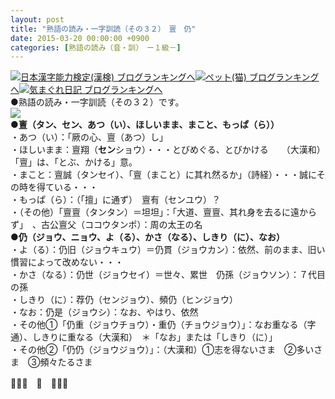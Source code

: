 ```yaml
---
layout: post
title: "熟語の読み・一字訓読（その３２）　亶　仍"
date: 2015-03-20 00:00:00 +0900
categories: [熟語の読み（音・訓）　ー１級－]
---
```


[![](/syuusyuu9701/assets/images/熟語の読み・一字訓読（その３２）-亶-仍-br_c_3028_1.gif)](http://blog.with2.net/link.php?1659096:3028 "日本漢字能力検定(漢検) ブログランキングへ")[日本漢字能力検定(漢検) ブログランキングへ](http://blog.with2.net/link.php?1659096:3028)[![](/syuusyuu9701/assets/images/熟語の読み・一字訓読（その３２）-亶-仍-br_c_1348_1.gif)](http://blog.with2.net/link.php?1659096:1348 "ペット(猫) ブログランキングへ")[ペット(猫) ブログランキングへ](http://blog.with2.net/link.php?1659096:1348)[![](/syuusyuu9701/assets/images/熟語の読み・一字訓読（その３２）-亶-仍-br_c_9257_1.gif)](http://blog.with2.net/link.php?1659096:9257 "気まぐれ日記 ブログランキングへ")[気まぐれ日記 ブログランキングへ](http://blog.with2.net/link.php?1659096:9257)  
●熟語の読み・一字訓読（その３２）です。  
![](/syuusyuu9701/assets/images/熟語の読み・一字訓読（その３２）-亶-仍-86904808632a0810ee42d6bdf5ac0f92.png)  
**●亶（タン、セン、あつ（い）、ほしいまま、まこと、もっぱ（ら））**  
・あつ（い）：「厥の心、亶（あつ）し」  
・ほしいまま：亶翔（**セン**ショウ）・・・とびめぐる、とびかける　　（大漢和）「亶」は、「とぶ、かける」意。  
・まこと：亶誠（タンセイ）、「亶（まこと）に其れ然るか」（詩経）・・・誠にその時を得ている・・・  
・もっぱ（ら）：（「擅」に通ず）　亶有（センユウ）？  
・（その他）「亶亶（タンタン）＝坦坦」：「大道、亶亶、其れ身を去るに遠からず」　、古公亶父（ココウタンポ）：周の太王の名  
**●仍（ジョウ、ニョウ、よ（る）、かさ（なる）、しきり（に）、なお）**  
・よ（る）：仍旧（ジョウキュウ）＝仍貫（ジョウカン）：依然、前のまま、旧い慣習によって改めない・・・  
・かさ（なる）：仍世（ジョウセイ）＝世々、累世　仍孫（ジョウソン）：７代目の孫  
・しきり（に）：荐仍（センジョウ）、頻仍（ヒンジョウ）  
・なお：仍是（ジョウシ）：なお、やはり、依然  
・その他①「仍重（ジョウチョウ）・重仍（チョウジョウ）」：なお重なる（字通）、しきりに重なる（大漢和）　＊「なお」または「しきり（に）」  
・その他②「仍仍（ジョウジョウ）」：（大漢和）①志を得ないさま　②多いさま　③頻々たるさま  
  
👋👋👋　🐑　👋👋👋  
  
　　